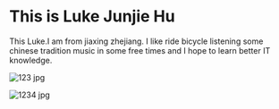 <!DOCTYPE html>
<html>
<body>
 
<h1>This is Luke Junjie Hu</h1>
<p>This Luke.I am from jiaxing zhejiang. I like ride bicycle listening some chinese tradition music in some free times and I hope to learn better IT knowledge.</p>

</body>
</html>

![123 jpg](https://user-images.githubusercontent.com/127079053/223109026-0122ea43-1d52-4bff-8e3a-3527bf644347.jpg)

![1234 jpg](https://user-images.githubusercontent.com/127079053/223129827-bbf02594-61d5-47a0-b205-6175fb1cda49.jpg)
